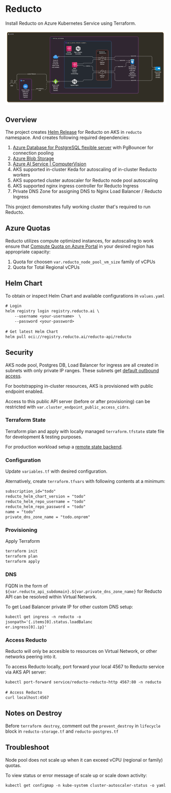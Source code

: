 # Reducto

Install Reducto on Azure Kubernetes Service using Terraform.

![Reducto on-prem Architecture for Azure](./reducto-architecture-on-azure.png)

## Overview

The project creates [Helm Release](./reducto-helm-release.tf) for Reducto on AKS in `reducto` namespace. And creates following required dependencies:
1. [Azure Database for PostgreSQL flexible server](./reducto-postgres.tf) with PgBouncer for connection pooling
2. [Azure Blob Storage](./reducto-storage.tf)
3. [Azure AI Service | ComputerVision](./reducto-computervision.tf)
4. AKS supported in-cluster Keda for autoscaling of in-cluster Reducto workers
5. AKS supported cluster autoscaler for Reducto node pool autoscaling
6. AKS supported nginx ingress controller for Reducto Ingress
7. Private DNS Zone for assigning DNS to Nginx Load Balancer / Reducto Ingress

This project demonstrates fully working cluster that's required to run Reducto.

## Azure Quotas

Reducto utilizes compute optimized instances, for autoscaling to work ensure that [Compute Quota on Azure Portal](https://portal.azure.com/#view/Microsoft_Azure_Capacity/QuotaMenuBlade/~/overview) in your desired region has appropriate capacity:

1. Quota for choosen `var.reducto_node_pool_vm_size` family of vCPUs
2. Quota for Total Regional vCPUs


## Helm Chart

To obtain or inspect Helm Chart and available configurations in `values.yaml`

```
# Login
helm registry login registry.reducto.ai \
    --username <your-username>  \
    --password <your-password>

# Get latest Helm Chart
helm pull oci://registry.reducto.ai/reducto-api/reducto
```

## Security

AKS node pool, Postgres DB, Load Balancer for ingress are all created in subnets with only private IP ranges. These subnets get [default outbound access](https://learn.microsoft.com/en-us/azure/virtual-network/ip-services/default-outbound-access).

For bootstrapping in-cluster resources, AKS is provisioned with public endpoint enabled.

Access to this public API server (before or after provisioning) can be restricted with `var.cluster_endpoint_public_access_cidrs`.



### Terraform State

Terraform plan and apply with locally managed `terraform.tfstate` state file for development & testing purposes.

For production workload setup a [remote state backend](https://developer.hashicorp.com/terraform/language/backend).

### Configuration

Update `variables.tf` with desired configuration.

Aternatively, create `terraform.tfvars` with following contents at a minimum:

```
subscription_id="todo"
reducto_helm_chart_version = "todo"
reducto_helm_repo_username = "todo"
reducto_helm_repo_password = "todo"
name = "todo"
private_dns_zone_name = "todo.onprem"
```

### Provisioning

Apply Terraform

```
terraform init
terraform plan
terraform apply
```

### DNS

FQDN in the form of `${var.reducto_api_subdomain}.${var.private_dns_zone_name}` for Reducto API can be resolved within Virtual Network. 

To get Load Balancer private IP for other custom DNS setup:

```
kubectl get ingress -n reducto -o jsonpath='{.items[0].status.loadBalanc
er.ingress[0].ip}'
```

### Access Reducto

Reducto will only be accesible to resources on Virtual Network, or other networks peering into it. 

To access Reducto locally, port forward your local 4567 to Reducto service via AKS API server:

```
kubectl port-forward service/reducto-reducto-http 4567:80 -n reducto

# Access Reducto
curl localhost:4567
```

## Notes on Destroy

Before `terraform destroy`, comment out the `prevent_destroy` in `lifecycle` block in `reducto-storage.tf` and `reducto-postgres.tf`

## Troubleshoot

Node pool does not scale up when it can exceed vCPU (regional or family) quotas.

To view status or error message of scale up or scale down activity:

```
kubectl get configmap -n kube-system cluster-autoscaler-status -o yaml
```